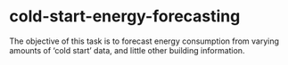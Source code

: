 # cold-start-energy-forecasting
The objective of this task is to forecast energy consumption from varying amounts of ‘cold start’ data, and little other building information.
